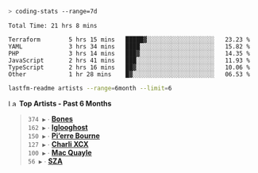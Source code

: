 ```zsh
> coding-stats --range=7d
```

<!--START_SECTION:waka-->

```text
Total Time: 21 hrs 8 mins

Terraform        5 hrs 15 mins   █████▓░░░░░░░░░░░░░░░░░░░   23.23 %
YAML             3 hrs 34 mins   ████░░░░░░░░░░░░░░░░░░░░░   15.82 %
PHP              3 hrs 14 mins   ███▓░░░░░░░░░░░░░░░░░░░░░   14.35 %
JavaScript       2 hrs 41 mins   ███░░░░░░░░░░░░░░░░░░░░░░   11.93 %
TypeScript       2 hrs 16 mins   ██▓░░░░░░░░░░░░░░░░░░░░░░   10.06 %
Other            1 hr 28 mins    █▓░░░░░░░░░░░░░░░░░░░░░░░   06.53 %
```

<!--END_SECTION:waka-->

```zsh
lastfm-readme artists --range=6month --limit=6
```

<!--START_LASTFM_ARTISTS:{"period": "6month", "rows": 6}-->
<a href="https://last.fm" target="_blank"><img src="https://user-images.githubusercontent.com/17434202/215290617-e793598d-d7c9-428f-9975-156db1ba89cc.svg" alt="Last.fm Logo" width="18" height="13"/></a> **Top Artists - Past 6 Months**

> `374 ▶️` ∙ **[Bones](https://www.last.fm/music/Bones)**<br/>
> `162 ▶️` ∙ **[Iglooghost](https://www.last.fm/music/Iglooghost)**<br/>
> `150 ▶️` ∙ **[Pi’erre Bourne](https://www.last.fm/music/Pi%E2%80%99erre+Bourne)**<br/>
> `127 ▶️` ∙ **[Charli XCX](https://www.last.fm/music/Charli+XCX)**<br/>
> `100 ▶️` ∙ **[Mac Quayle](https://www.last.fm/music/Mac+Quayle)**<br/>
> `56 ▶️` ∙ **[SZA](https://www.last.fm/music/SZA)**<br/>
<!--END_LASTFM_ARTISTS-->
